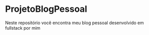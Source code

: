 # ProjetoBlogPessoal
<body>
<p>Neste repositório você encontra meu blog pessoal desenvolvido em fullstack por mim</p>
</body>
